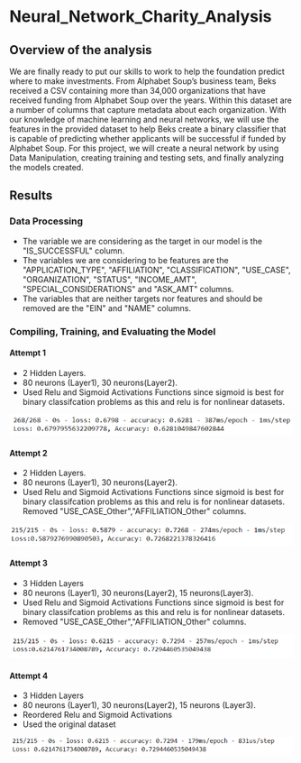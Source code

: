 # Neural_Network_Charity_Analysis

## Overview of the analysis

  We are finally ready to put our skills to work to help the foundation predict where to make investments. From Alphabet Soup’s business team, Beks received a CSV containing more than 34,000 organizations that have received funding from Alphabet Soup over the years. Within this dataset are a number of columns that capture metadata about each organization. With our knowledge of machine learning and neural networks, we will use the features in the provided dataset to help Beks create a binary classifier that is capable of predicting whether applicants will be successful if funded by Alphabet Soup. For this project, we will create a neural network by using Data Manipulation, creating training and testing sets, and finally analyzing the models created.
  
## Results

### Data Processing

- The variable we are considering as the target in our model is the "IS_SUCCESSFUL" column.
- The variables we are considering to be features are the "APPLICATION_TYPE", "AFFILIATION", "CLASSIFICATION", "USE_CASE", "ORGANIZATION", "STATUS", "INCOME_AMT",             "SPECIAL_CONSIDERATIONS" and "ASK_AMT" columns. 
- The variables that are neither targets nor features and should be removed are the "EIN" and "NAME" columns. 

### Compiling, Training, and Evaluating the Model

#### Attempt 1

- 2 Hidden Layers.
- 80 neurons (Layer1), 30 neurons(Layer2).
- Used Relu and Sigmoid Activations Functions since sigmoid is best for binary classifcation problems as this and relu is for nonlinear datasets.

![](https://github.com/Mousse10/Neural_Network_Charity_Analysis/blob/main/Resources/Capture1.PNG)

#### Attempt 2

- 2 Hidden Layers.
- 80 neurons (Layer1), 30 neurons(Layer2).
- Used Relu and Sigmoid Activations Functions since sigmoid is best for binary classifcation problems as this and relu is for nonlinear datasets.
  Removed "USE_CASE_Other","AFFILIATION_Other" columns.

![](https://github.com/Mousse10/Neural_Network_Charity_Analysis/blob/main/Resources/Capture2.PNG)

#### Attempt 3

- 3 Hidden Layers
- 80 neurons (Layer1), 30 neurons(Layer2), 15 neurons(Layer3).
- Used Relu and Sigmoid Activations Functions since sigmoid is best for binary classifcation problems as this and relu is for nonlinear datasets.
- Removed "USE_CASE_Other","AFFILIATION_Other" columns.

![](https://github.com/Mousse10/Neural_Network_Charity_Analysis/blob/main/Resources/Capture3.PNG)

#### Attempt 4 

- 3 Hidden Layers
- 80 neurons (Layer1), 30 neurons(Layer2), 15 neurons (Layer3).
- Reordered Relu and Sigmoid Activations
- Used the original dataset

![](https://github.com/Mousse10/Neural_Network_Charity_Analysis/blob/main/Resources/Capture4.PNG)



